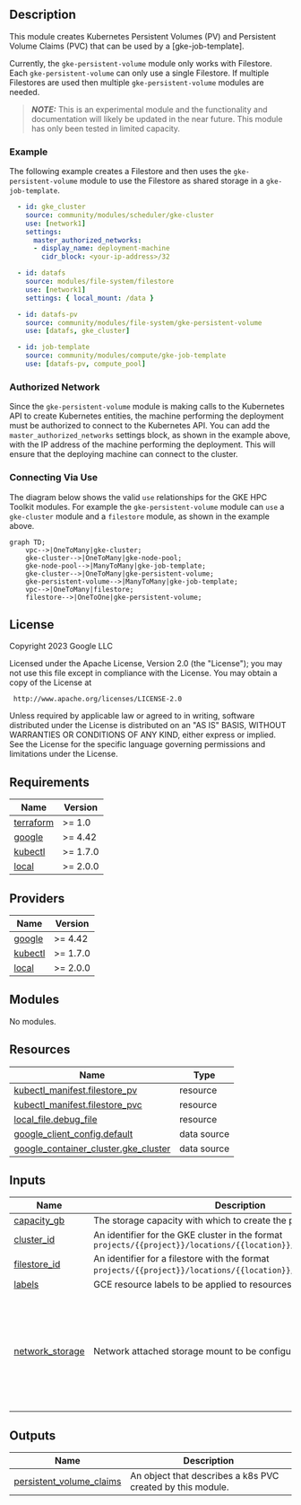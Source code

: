 ## Description

This module creates Kubernetes Persistent Volumes (PV) and Persistent Volume
Claims (PVC) that can be used by a [gke-job-template].

Currently, the `gke-persistent-volume` module only works with Filestore. Each
`gke-persistent-volume` can only use a single Filestore. If multiple Filestores
are used then multiple `gke-persistent-volume` modules are needed.

> **_NOTE:_** This is an experimental module and the functionality and
> documentation will likely be updated in the near future. This module has only
> been tested in limited capacity.

### Example

The following example creates a Filestore and then uses the
`gke-persistent-volume` module to use the Filestore as shared storage in a
`gke-job-template`.

```yaml
  - id: gke_cluster
    source: community/modules/scheduler/gke-cluster
    use: [network1]
    settings:
      master_authorized_networks:
      - display_name: deployment-machine
        cidr_block: <your-ip-address>/32

  - id: datafs
    source: modules/file-system/filestore
    use: [network1]
    settings: { local_mount: /data }

  - id: datafs-pv
    source: community/modules/file-system/gke-persistent-volume
    use: [datafs, gke_cluster]

  - id: job-template
    source: community/modules/compute/gke-job-template
    use: [datafs-pv, compute_pool]
```

### Authorized Network

Since the `gke-persistent-volume` module is making calls to the Kubernetes API
to create Kubernetes entities, the machine performing the deployment must be
authorized to connect to the Kubernetes API. You can add the
`master_authorized_networks` settings block, as shown in the example above, with
the IP address of the machine performing the deployment. This will ensure that
the deploying machine can connect to the cluster.

### Connecting Via Use

The diagram below shows the valid `use` relationships for the GKE HPC Toolkit
modules. For example the `gke-persistent-volume` module can `use` a
`gke-cluster` module and a `filestore` module, as shown in the example above.

```mermaid
graph TD;
    vpc-->|OneToMany|gke-cluster;
    gke-cluster-->|OneToMany|gke-node-pool;
    gke-node-pool-->|ManyToMany|gke-job-template;
    gke-cluster-->|OneToMany|gke-persistent-volume;
    gke-persistent-volume-->|ManyToMany|gke-job-template;
    vpc-->|OneToMany|filestore;
    filestore-->|OneToOne|gke-persistent-volume;
```

## License

<!-- BEGINNING OF PRE-COMMIT-TERRAFORM DOCS HOOK -->
Copyright 2023 Google LLC

Licensed under the Apache License, Version 2.0 (the "License");
you may not use this file except in compliance with the License.
You may obtain a copy of the License at

     http://www.apache.org/licenses/LICENSE-2.0

Unless required by applicable law or agreed to in writing, software
distributed under the License is distributed on an "AS IS" BASIS,
WITHOUT WARRANTIES OR CONDITIONS OF ANY KIND, either express or implied.
See the License for the specific language governing permissions and
limitations under the License.

## Requirements

| Name | Version |
|------|---------|
| <a name="requirement_terraform"></a> [terraform](#requirement\_terraform) | >= 1.0 |
| <a name="requirement_google"></a> [google](#requirement\_google) | >= 4.42 |
| <a name="requirement_kubectl"></a> [kubectl](#requirement\_kubectl) | >= 1.7.0 |
| <a name="requirement_local"></a> [local](#requirement\_local) | >= 2.0.0 |

## Providers

| Name | Version |
|------|---------|
| <a name="provider_google"></a> [google](#provider\_google) | >= 4.42 |
| <a name="provider_kubectl"></a> [kubectl](#provider\_kubectl) | >= 1.7.0 |
| <a name="provider_local"></a> [local](#provider\_local) | >= 2.0.0 |

## Modules

No modules.

## Resources

| Name | Type |
|------|------|
| [kubectl_manifest.filestore_pv](https://registry.terraform.io/providers/gavinbunney/kubectl/latest/docs/resources/manifest) | resource |
| [kubectl_manifest.filestore_pvc](https://registry.terraform.io/providers/gavinbunney/kubectl/latest/docs/resources/manifest) | resource |
| [local_file.debug_file](https://registry.terraform.io/providers/hashicorp/local/latest/docs/resources/file) | resource |
| [google_client_config.default](https://registry.terraform.io/providers/hashicorp/google/latest/docs/data-sources/client_config) | data source |
| [google_container_cluster.gke_cluster](https://registry.terraform.io/providers/hashicorp/google/latest/docs/data-sources/container_cluster) | data source |

## Inputs

| Name | Description | Type | Default | Required |
|------|-------------|------|---------|:--------:|
| <a name="input_capacity_gb"></a> [capacity\_gb](#input\_capacity\_gb) | The storage capacity with which to create the persistent volume. | `number` | n/a | yes |
| <a name="input_cluster_id"></a> [cluster\_id](#input\_cluster\_id) | An identifier for the GKE cluster in the format `projects/{{project}}/locations/{{location}}/clusters/{{cluster}}` | `string` | n/a | yes |
| <a name="input_filestore_id"></a> [filestore\_id](#input\_filestore\_id) | An identifier for a filestore with the format `projects/{{project}}/locations/{{location}}/instances/{{name}}`. | `string` | n/a | yes |
| <a name="input_labels"></a> [labels](#input\_labels) | GCE resource labels to be applied to resources. Key-value pairs. | `map(string)` | n/a | yes |
| <a name="input_network_storage"></a> [network\_storage](#input\_network\_storage) | Network attached storage mount to be configured. | <pre>object({<br>    server_ip             = string,<br>    remote_mount          = string,<br>    local_mount           = string,<br>    fs_type               = string,<br>    mount_options         = string,<br>    client_install_runner = map(string)<br>    mount_runner          = map(string)<br>  })</pre> | n/a | yes |

## Outputs

| Name | Description |
|------|-------------|
| <a name="output_persistent_volume_claims"></a> [persistent\_volume\_claims](#output\_persistent\_volume\_claims) | An object that describes a k8s PVC created by this module. |
<!-- END OF PRE-COMMIT-TERRAFORM DOCS HOOK -->
